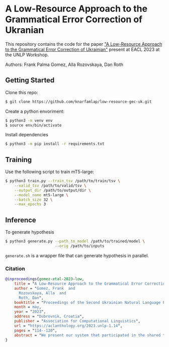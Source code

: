 # A Low-Resource Approach to the Grammatical Error Correction of Ukranian

This repository contains the code for the paper ["A Low-Resource Approach to the Grammatical Error Correction of Ukrainian"](https://aclanthology.org/2023.unlp-1.14/) present at EACL 2023 at the UNLP Workshop.

Authors: Frank Palma Gomez, Alla Rozovskaya, Dan Roth

## Getting Started

Clone this repo:

```bash
$ git clone https://github.com/knarfamlap/low-resource-gec-uk.git
```

Create a python envoriment:

```bash
$ python3 -m venv env
$ source env/bin/activate
```

Install dependencies

```bash
$ python3 -m pip install -r requirements.txt
```

## Training

Use the following script to train mT5-large:

```bash
$ python3 train.py --train_tsv /path/to/train/tsv \
    --valid_tsv /path/to/valid/tsv \
    --output_dir /path/to/output/dir \
    --model_name mt5-large \
    --batch_size 32 \
    --max_epochs 3
```

## Inference

To generate hypothesis

```bash
$ python3 generate.py --path_to_model /path/to/trained/model \
                      --orig /path/to/inputs
```

`generate.sh` is a wrapper file that can generate hypothesis in parallel.

### Citation

```bib
@inproceedings{gomez-etal-2023-low,
    title = "A Low-Resource Approach to the Grammatical Error Correction of {U}krainian",
    author = "Gomez, Frank  and
      Rozovskaya, Alla  and
      Roth, Dan",
    booktitle = "Proceedings of the Second Ukrainian Natural Language Processing Workshop (UNLP)",
    month = may,
    year = "2023",
    address = "Dubrovnik, Croatia",
    publisher = "Association for Computational Linguistics",
    url = "https://aclanthology.org/2023.unlp-1.14",
    pages = "114--120",
    abstract = "We present our system that participated in the shared task on the grammatical error correction of Ukrainian. We have implemented two approaches that make use of large pre-trained language models and synthetic data, that have been used for error correction of English as well as low-resource languages. The first approach is based on fine-tuning a large multilingual language model (mT5) in two stages: first, on synthetic data, and then on gold data. The second approach trains a (smaller) seq2seq Transformer model pre-trained on synthetic data and fine-tuned on gold data. Our mT5-based model scored first in {``}GEC only{''} track, and a very close second in the {``}GEC+Fluency{''} track. Our two key innovations are (1) finetuning in stages, first on synthetic, and then on gold data; and (2) a high-quality corruption method based on roundtrip machine translation to complement existing noisification approaches.",
}
```

```
